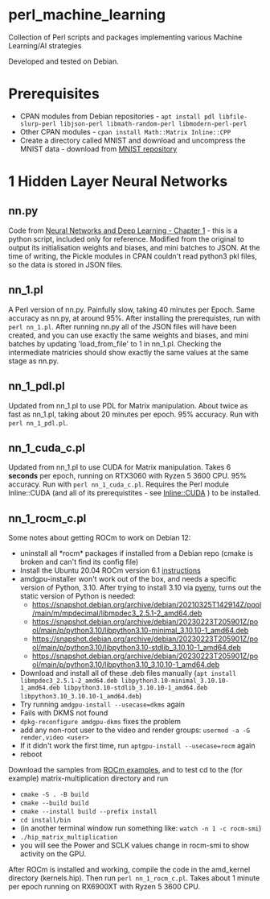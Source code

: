 # perl_machine_learning
Collection of Perl scripts and packages implementing various Machine Learning/AI strategies 

Developed and tested on Debian.

# Prerequisites

* CPAN modules from Debian repositories - `apt install pdl libfile-slurp-perl libjson-perl libmath-random-perl libmodern-perl-perl `
* Other CPAN modules - `cpan install Math::Matrix Inline::CPP`
* Create a directory called MNIST and download and uncompress the MNIST data - download from [MNIST repository](http://yann.lecun.com/exdb/mnist/)

# 1 Hidden Layer Neural Networks

## nn.py
Code from [Neural Networks and Deep Learning - Chapter 1](http://neuralnetworksanddeeplearning.com/chap1.html) - this is a python script, included only for reference.  Modified from the original to output its initialisation weights and biases, and mini batches to JSON.  At the time of writing, the Pickle modules in CPAN couldn't read python3 pkl files, so the data is stored in JSON files.

## nn_1.pl
A Perl version of nn.py.  Painfully slow, taking 40 minutes per Epoch.  Same accuracy as nn.py, at around 95%.  After installing the prerequistes, run with `perl nn_1.pl`.  After running nn.py all of the JSON files will have been created, and you can use exactly the same weights and biases, and mini batches by updating 'load_from_file' to 1 in nn_1.pl.  Checking the intermediate matricies should show exactly the same values at the same stage as nn.py.

## nn_1_pdl.pl
Updated from nn_1.pl to use PDL for Matrix manipulation.  About twice as fast as nn_1.pl, taking about 20 minutes per epoch.  95% accuracy.  Run with `perl nn_1_pdl.pl`.

## nn_1_cuda_c.pl
Updated from nn_1.pl to use CUDA for Matrix manipulation.  Takes 6 **seconds** per epoch, running on RTX3060 with Ryzen 5 3600 CPU.  95% accuracy.  Run with `perl nn_1_cuda_c.pl`.  Requires the Perl module Inline::CUDA (and all of its prerequistites - see [Inline::CUDA](https://github.com/hadjiprocopis/perl-inline-cuda) ) to be installed.

## nn_1_rocm_c.pl
Some notes about getting ROCm to work on Debian 12:
* uninstall all \*rocm\* packages if installed from a Debian repo (cmake is broken and can't find its config file)
* Install the Ubuntu 20.04 ROCm version 6.1 [instructions](https://rocm.docs.amd.com/projects/install-on-linux/en/docs-6.1.0/how-to/amdgpu-install.html)
* amdgpu-installer won't work out of the box, and needs a specific version of Python, 3.10.  After trying to install 3.10 via [pyenv](https://github.com/pyenv/pyenv), turns out the static version of Python is needed:
  * https://snapshot.debian.org/archive/debian/20210325T142914Z/pool/main/m/mpdecimal/libmpdec3_2.5.1-2_amd64.deb
  * https://snapshot.debian.org/archive/debian/20230223T205901Z/pool/main/p/python3.10/libpython3.10-minimal_3.10.10-1_amd64.deb
  * https://snapshot.debian.org/archive/debian/20230223T205901Z/pool/main/p/python3.10/libpython3.10-stdlib_3.10.10-1_amd64.deb
  * https://snapshot.debian.org/archive/debian/20230223T205901Z/pool/main/p/python3.10/libpython3.10_3.10.10-1_amd64.deb
* Download and install all of these .deb files manually (`apt install libmpdec3_2.5.1-2_amd64.deb libpython3.10-minimal_3.10.10-1_amd64.deb libpython3.10-stdlib_3.10.10-1_amd64.deb libpython3.10_3.10.10-1_amd64.deb`)
* Try running `amdgpu-install --usecase=dkms` again
* Fails with DKMS not found
* `dpkg-reconfigure amdgpu-dkms` fixes the problem
* add any non-root user to the video and render groups: `usermod -a -G render,video <user>`
* If it didn't work the first time, run `aptgpu-install --usecase=rocm` again
* reboot

Download the samples from [ROCm examples](https://github.com/ROCm/rocm-examples), and to test cd to the (for example) matrix-multiplication directory and run
* `cmake -S . -B build`
* `cmake --build build`
* `cmake --install build --prefix install`
* `cd install/bin`
* (in another terminal window run something like: `watch -n 1 -c rocm-smi`)
* `./hip_matrix_multiplication`
* you will see the Power and SCLK values change in rocm-smi to show activity on the GPU.

After ROCm is installed and working, compile the code in the amd_kernel directory (kernels.hip).  Then run `perl nn_1_rocm_c.pl`.  Takes about 1 minute per epoch running on RX6900XT with Ryzen 5 3600 CPU.
